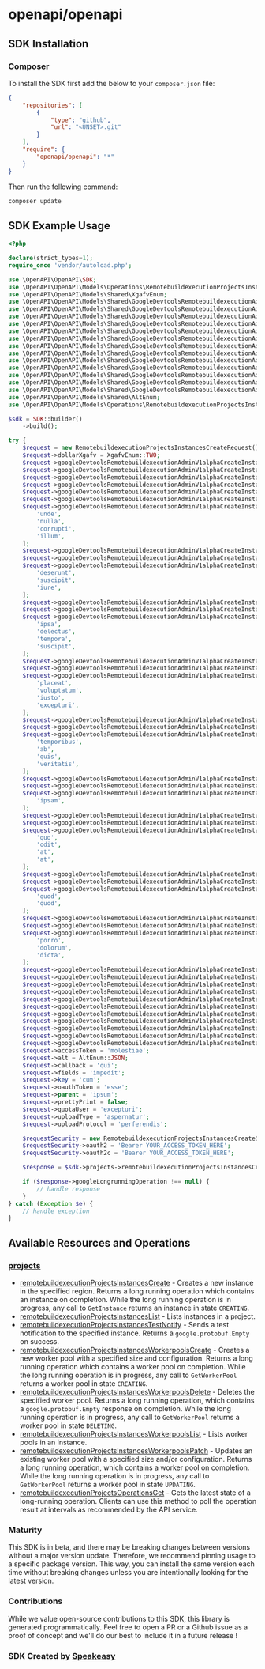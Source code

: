 # openapi/openapi

<!-- Start SDK Installation -->
## SDK Installation

### Composer

To install the SDK first add the below to your `composer.json` file:

```json
{
    "repositories": [
        {
            "type": "github",
            "url": "<UNSET>.git"
        }
    ],
    "require": {
        "openapi/openapi": "*"
    }
}
```

Then run the following command:

```bash
composer update
```
<!-- End SDK Installation -->

## SDK Example Usage
<!-- Start SDK Example Usage -->
```php
<?php

declare(strict_types=1);
require_once 'vendor/autoload.php';

use \OpenAPI\OpenAPI\SDK;
use \OpenAPI\OpenAPI\Models\Operations\RemotebuildexecutionProjectsInstancesCreateRequest;
use \OpenAPI\OpenAPI\Models\Shared\XgafvEnum;
use \OpenAPI\OpenAPI\Models\Shared\GoogleDevtoolsRemotebuildexecutionAdminV1alphaCreateInstanceRequestInput;
use \OpenAPI\OpenAPI\Models\Shared\GoogleDevtoolsRemotebuildexecutionAdminV1alphaInstanceInput;
use \OpenAPI\OpenAPI\Models\Shared\GoogleDevtoolsRemotebuildexecutionAdminV1alphaFeaturePolicy;
use \OpenAPI\OpenAPI\Models\Shared\GoogleDevtoolsRemotebuildexecutionAdminV1alphaFeaturePolicyActionHermeticityEnum;
use \OpenAPI\OpenAPI\Models\Shared\GoogleDevtoolsRemotebuildexecutionAdminV1alphaFeaturePolicyActionIsolationEnum;
use \OpenAPI\OpenAPI\Models\Shared\GoogleDevtoolsRemotebuildexecutionAdminV1alphaFeaturePolicyFeature;
use \OpenAPI\OpenAPI\Models\Shared\GoogleDevtoolsRemotebuildexecutionAdminV1alphaFeaturePolicyFeaturePolicyEnum;
use \OpenAPI\OpenAPI\Models\Shared\GoogleDevtoolsRemotebuildexecutionAdminV1alphaFeaturePolicyLinuxExecutionEnum;
use \OpenAPI\OpenAPI\Models\Shared\GoogleDevtoolsRemotebuildexecutionAdminV1alphaFeaturePolicyLinuxIsolationEnum;
use \OpenAPI\OpenAPI\Models\Shared\GoogleDevtoolsRemotebuildexecutionAdminV1alphaFeaturePolicyMacExecutionEnum;
use \OpenAPI\OpenAPI\Models\Shared\GoogleDevtoolsRemotebuildexecutionAdminV1alphaFeaturePolicyVmVerificationEnum;
use \OpenAPI\OpenAPI\Models\Shared\GoogleDevtoolsRemotebuildexecutionAdminV1alphaFeaturePolicyWindowsExecutionEnum;
use \OpenAPI\OpenAPI\Models\Shared\GoogleDevtoolsRemotebuildexecutionAdminV1alphaSchedulerNotificationConfig;
use \OpenAPI\OpenAPI\Models\Shared\AltEnum;
use \OpenAPI\OpenAPI\Models\Operations\RemotebuildexecutionProjectsInstancesCreateSecurity;

$sdk = SDK::builder()
    ->build();

try {
    $request = new RemotebuildexecutionProjectsInstancesCreateRequest();
    $request->dollarXgafv = XgafvEnum::TWO;
    $request->googleDevtoolsRemotebuildexecutionAdminV1alphaCreateInstanceRequestInput = new GoogleDevtoolsRemotebuildexecutionAdminV1alphaCreateInstanceRequestInput();
    $request->googleDevtoolsRemotebuildexecutionAdminV1alphaCreateInstanceRequestInput->instance = new GoogleDevtoolsRemotebuildexecutionAdminV1alphaInstanceInput();
    $request->googleDevtoolsRemotebuildexecutionAdminV1alphaCreateInstanceRequestInput->instance->featurePolicy = new GoogleDevtoolsRemotebuildexecutionAdminV1alphaFeaturePolicy();
    $request->googleDevtoolsRemotebuildexecutionAdminV1alphaCreateInstanceRequestInput->instance->featurePolicy->actionHermeticity = GoogleDevtoolsRemotebuildexecutionAdminV1alphaFeaturePolicyActionHermeticityEnum::ACTION_HERMETICITY_ENFORCED;
    $request->googleDevtoolsRemotebuildexecutionAdminV1alphaCreateInstanceRequestInput->instance->featurePolicy->actionIsolation = GoogleDevtoolsRemotebuildexecutionAdminV1alphaFeaturePolicyActionIsolationEnum::ACTION_ISOLATION_ENFORCED;
    $request->googleDevtoolsRemotebuildexecutionAdminV1alphaCreateInstanceRequestInput->instance->featurePolicy->containerImageSources = new GoogleDevtoolsRemotebuildexecutionAdminV1alphaFeaturePolicyFeature();
    $request->googleDevtoolsRemotebuildexecutionAdminV1alphaCreateInstanceRequestInput->instance->featurePolicy->containerImageSources->allowedValues = [
        'unde',
        'nulla',
        'corrupti',
        'illum',
    ];
    $request->googleDevtoolsRemotebuildexecutionAdminV1alphaCreateInstanceRequestInput->instance->featurePolicy->containerImageSources->policy = GoogleDevtoolsRemotebuildexecutionAdminV1alphaFeaturePolicyFeaturePolicyEnum::ALLOWED;
    $request->googleDevtoolsRemotebuildexecutionAdminV1alphaCreateInstanceRequestInput->instance->featurePolicy->dockerAddCapabilities = new GoogleDevtoolsRemotebuildexecutionAdminV1alphaFeaturePolicyFeature();
    $request->googleDevtoolsRemotebuildexecutionAdminV1alphaCreateInstanceRequestInput->instance->featurePolicy->dockerAddCapabilities->allowedValues = [
        'deserunt',
        'suscipit',
        'iure',
    ];
    $request->googleDevtoolsRemotebuildexecutionAdminV1alphaCreateInstanceRequestInput->instance->featurePolicy->dockerAddCapabilities->policy = GoogleDevtoolsRemotebuildexecutionAdminV1alphaFeaturePolicyFeaturePolicyEnum::ALLOWED;
    $request->googleDevtoolsRemotebuildexecutionAdminV1alphaCreateInstanceRequestInput->instance->featurePolicy->dockerChrootPath = new GoogleDevtoolsRemotebuildexecutionAdminV1alphaFeaturePolicyFeature();
    $request->googleDevtoolsRemotebuildexecutionAdminV1alphaCreateInstanceRequestInput->instance->featurePolicy->dockerChrootPath->allowedValues = [
        'ipsa',
        'delectus',
        'tempora',
        'suscipit',
    ];
    $request->googleDevtoolsRemotebuildexecutionAdminV1alphaCreateInstanceRequestInput->instance->featurePolicy->dockerChrootPath->policy = GoogleDevtoolsRemotebuildexecutionAdminV1alphaFeaturePolicyFeaturePolicyEnum::ALLOWED;
    $request->googleDevtoolsRemotebuildexecutionAdminV1alphaCreateInstanceRequestInput->instance->featurePolicy->dockerNetwork = new GoogleDevtoolsRemotebuildexecutionAdminV1alphaFeaturePolicyFeature();
    $request->googleDevtoolsRemotebuildexecutionAdminV1alphaCreateInstanceRequestInput->instance->featurePolicy->dockerNetwork->allowedValues = [
        'placeat',
        'voluptatum',
        'iusto',
        'excepturi',
    ];
    $request->googleDevtoolsRemotebuildexecutionAdminV1alphaCreateInstanceRequestInput->instance->featurePolicy->dockerNetwork->policy = GoogleDevtoolsRemotebuildexecutionAdminV1alphaFeaturePolicyFeaturePolicyEnum::ALLOWED;
    $request->googleDevtoolsRemotebuildexecutionAdminV1alphaCreateInstanceRequestInput->instance->featurePolicy->dockerPrivileged = new GoogleDevtoolsRemotebuildexecutionAdminV1alphaFeaturePolicyFeature();
    $request->googleDevtoolsRemotebuildexecutionAdminV1alphaCreateInstanceRequestInput->instance->featurePolicy->dockerPrivileged->allowedValues = [
        'temporibus',
        'ab',
        'quis',
        'veritatis',
    ];
    $request->googleDevtoolsRemotebuildexecutionAdminV1alphaCreateInstanceRequestInput->instance->featurePolicy->dockerPrivileged->policy = GoogleDevtoolsRemotebuildexecutionAdminV1alphaFeaturePolicyFeaturePolicyEnum::FORBIDDEN;
    $request->googleDevtoolsRemotebuildexecutionAdminV1alphaCreateInstanceRequestInput->instance->featurePolicy->dockerRunAsContainerProvidedUser = new GoogleDevtoolsRemotebuildexecutionAdminV1alphaFeaturePolicyFeature();
    $request->googleDevtoolsRemotebuildexecutionAdminV1alphaCreateInstanceRequestInput->instance->featurePolicy->dockerRunAsContainerProvidedUser->allowedValues = [
        'ipsam',
    ];
    $request->googleDevtoolsRemotebuildexecutionAdminV1alphaCreateInstanceRequestInput->instance->featurePolicy->dockerRunAsContainerProvidedUser->policy = GoogleDevtoolsRemotebuildexecutionAdminV1alphaFeaturePolicyFeaturePolicyEnum::RESTRICTED;
    $request->googleDevtoolsRemotebuildexecutionAdminV1alphaCreateInstanceRequestInput->instance->featurePolicy->dockerRunAsRoot = new GoogleDevtoolsRemotebuildexecutionAdminV1alphaFeaturePolicyFeature();
    $request->googleDevtoolsRemotebuildexecutionAdminV1alphaCreateInstanceRequestInput->instance->featurePolicy->dockerRunAsRoot->allowedValues = [
        'quo',
        'odit',
        'at',
        'at',
    ];
    $request->googleDevtoolsRemotebuildexecutionAdminV1alphaCreateInstanceRequestInput->instance->featurePolicy->dockerRunAsRoot->policy = GoogleDevtoolsRemotebuildexecutionAdminV1alphaFeaturePolicyFeaturePolicyEnum::RESTRICTED;
    $request->googleDevtoolsRemotebuildexecutionAdminV1alphaCreateInstanceRequestInput->instance->featurePolicy->dockerRuntime = new GoogleDevtoolsRemotebuildexecutionAdminV1alphaFeaturePolicyFeature();
    $request->googleDevtoolsRemotebuildexecutionAdminV1alphaCreateInstanceRequestInput->instance->featurePolicy->dockerRuntime->allowedValues = [
        'quod',
        'quod',
    ];
    $request->googleDevtoolsRemotebuildexecutionAdminV1alphaCreateInstanceRequestInput->instance->featurePolicy->dockerRuntime->policy = GoogleDevtoolsRemotebuildexecutionAdminV1alphaFeaturePolicyFeaturePolicyEnum::ALLOWED;
    $request->googleDevtoolsRemotebuildexecutionAdminV1alphaCreateInstanceRequestInput->instance->featurePolicy->dockerSiblingContainers = new GoogleDevtoolsRemotebuildexecutionAdminV1alphaFeaturePolicyFeature();
    $request->googleDevtoolsRemotebuildexecutionAdminV1alphaCreateInstanceRequestInput->instance->featurePolicy->dockerSiblingContainers->allowedValues = [
        'porro',
        'dolorum',
        'dicta',
    ];
    $request->googleDevtoolsRemotebuildexecutionAdminV1alphaCreateInstanceRequestInput->instance->featurePolicy->dockerSiblingContainers->policy = GoogleDevtoolsRemotebuildexecutionAdminV1alphaFeaturePolicyFeaturePolicyEnum::FORBIDDEN;
    $request->googleDevtoolsRemotebuildexecutionAdminV1alphaCreateInstanceRequestInput->instance->featurePolicy->linuxExecution = GoogleDevtoolsRemotebuildexecutionAdminV1alphaFeaturePolicyLinuxExecutionEnum::LINUX_EXECUTION_HARDENED_GVISOR;
    $request->googleDevtoolsRemotebuildexecutionAdminV1alphaCreateInstanceRequestInput->instance->featurePolicy->linuxIsolation = GoogleDevtoolsRemotebuildexecutionAdminV1alphaFeaturePolicyLinuxIsolationEnum::GVISOR;
    $request->googleDevtoolsRemotebuildexecutionAdminV1alphaCreateInstanceRequestInput->instance->featurePolicy->macExecution = GoogleDevtoolsRemotebuildexecutionAdminV1alphaFeaturePolicyMacExecutionEnum::MAC_EXECUTION_UNSPECIFIED;
    $request->googleDevtoolsRemotebuildexecutionAdminV1alphaCreateInstanceRequestInput->instance->featurePolicy->vmVerification = GoogleDevtoolsRemotebuildexecutionAdminV1alphaFeaturePolicyVmVerificationEnum::VM_VERIFICATION_GCP_TOKEN;
    $request->googleDevtoolsRemotebuildexecutionAdminV1alphaCreateInstanceRequestInput->instance->featurePolicy->windowsExecution = GoogleDevtoolsRemotebuildexecutionAdminV1alphaFeaturePolicyWindowsExecutionEnum::WINDOWS_EXECUTION_TERMINAL;
    $request->googleDevtoolsRemotebuildexecutionAdminV1alphaCreateInstanceRequestInput->instance->location = 'optio';
    $request->googleDevtoolsRemotebuildexecutionAdminV1alphaCreateInstanceRequestInput->instance->schedulerNotificationConfig = new GoogleDevtoolsRemotebuildexecutionAdminV1alphaSchedulerNotificationConfig();
    $request->googleDevtoolsRemotebuildexecutionAdminV1alphaCreateInstanceRequestInput->instance->schedulerNotificationConfig->topic = 'totam';
    $request->googleDevtoolsRemotebuildexecutionAdminV1alphaCreateInstanceRequestInput->instanceId = 'beatae';
    $request->googleDevtoolsRemotebuildexecutionAdminV1alphaCreateInstanceRequestInput->parent = 'commodi';
    $request->accessToken = 'molestiae';
    $request->alt = AltEnum::JSON;
    $request->callback = 'qui';
    $request->fields = 'impedit';
    $request->key = 'cum';
    $request->oauthToken = 'esse';
    $request->parent = 'ipsum';
    $request->prettyPrint = false;
    $request->quotaUser = 'excepturi';
    $request->uploadType = 'aspernatur';
    $request->uploadProtocol = 'perferendis';

    $requestSecurity = new RemotebuildexecutionProjectsInstancesCreateSecurity();
    $requestSecurity->oauth2 = 'Bearer YOUR_ACCESS_TOKEN_HERE';
    $requestSecurity->oauth2c = 'Bearer YOUR_ACCESS_TOKEN_HERE';

    $response = $sdk->projects->remotebuildexecutionProjectsInstancesCreate($request, $requestSecurity);

    if ($response->googleLongrunningOperation !== null) {
        // handle response
    }
} catch (Exception $e) {
    // handle exception
}
```
<!-- End SDK Example Usage -->

<!-- Start SDK Available Operations -->
## Available Resources and Operations


### [projects](docs/projects/README.md)

* [remotebuildexecutionProjectsInstancesCreate](docs/projects/README.md#remotebuildexecutionprojectsinstancescreate) - Creates a new instance in the specified region. Returns a long running operation which contains an instance on completion. While the long running operation is in progress, any call to `GetInstance` returns an instance in state `CREATING`.
* [remotebuildexecutionProjectsInstancesList](docs/projects/README.md#remotebuildexecutionprojectsinstanceslist) - Lists instances in a project.
* [remotebuildexecutionProjectsInstancesTestNotify](docs/projects/README.md#remotebuildexecutionprojectsinstancestestnotify) - Sends a test notification to the specified instance. Returns a `google.protobuf.Empty` on success.
* [remotebuildexecutionProjectsInstancesWorkerpoolsCreate](docs/projects/README.md#remotebuildexecutionprojectsinstancesworkerpoolscreate) - Creates a new worker pool with a specified size and configuration. Returns a long running operation which contains a worker pool on completion. While the long running operation is in progress, any call to `GetWorkerPool` returns a worker pool in state `CREATING`.
* [remotebuildexecutionProjectsInstancesWorkerpoolsDelete](docs/projects/README.md#remotebuildexecutionprojectsinstancesworkerpoolsdelete) - Deletes the specified worker pool. Returns a long running operation, which contains a `google.protobuf.Empty` response on completion. While the long running operation is in progress, any call to `GetWorkerPool` returns a worker pool in state `DELETING`.
* [remotebuildexecutionProjectsInstancesWorkerpoolsList](docs/projects/README.md#remotebuildexecutionprojectsinstancesworkerpoolslist) - Lists worker pools in an instance.
* [remotebuildexecutionProjectsInstancesWorkerpoolsPatch](docs/projects/README.md#remotebuildexecutionprojectsinstancesworkerpoolspatch) - Updates an existing worker pool with a specified size and/or configuration. Returns a long running operation, which contains a worker pool on completion. While the long running operation is in progress, any call to `GetWorkerPool` returns a worker pool in state `UPDATING`.
* [remotebuildexecutionProjectsOperationsGet](docs/projects/README.md#remotebuildexecutionprojectsoperationsget) - Gets the latest state of a long-running operation. Clients can use this method to poll the operation result at intervals as recommended by the API service.
<!-- End SDK Available Operations -->

### Maturity

This SDK is in beta, and there may be breaking changes between versions without a major version update. Therefore, we recommend pinning usage
to a specific package version. This way, you can install the same version each time without breaking changes unless you are intentionally
looking for the latest version.

### Contributions

While we value open-source contributions to this SDK, this library is generated programmatically.
Feel free to open a PR or a Github issue as a proof of concept and we'll do our best to include it in a future release !

### SDK Created by [Speakeasy](https://docs.speakeasyapi.dev/docs/using-speakeasy/client-sdks)
